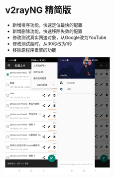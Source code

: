 # v2rayNG 精简版

* 新增排序功能，快速定位最快的配置
* 新增删除功能，快速移除失效的配置
* 修改测试真实网速对象，从Google改为YouTube
* 修改测试超时，从30秒改为1秒
* 移除原程序累赘的功能

<img src="1.jpg" width="33.333%"><img src="2.jpg" width="33.333%">